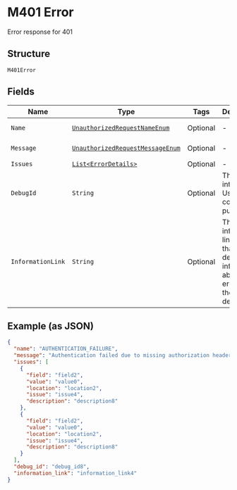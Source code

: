 
# M401 Error

Error response for 401

## Structure

`M401Error`

## Fields

| Name | Type | Tags | Description | Getter | Setter |
|  --- | --- | --- | --- | --- | --- |
| `Name` | [`UnauthorizedRequestNameEnum`](../../doc/models/unauthorized-request-name-enum.md) | Optional | - | UnauthorizedRequestNameEnum getName() | setName(UnauthorizedRequestNameEnum name) |
| `Message` | [`UnauthorizedRequestMessageEnum`](../../doc/models/unauthorized-request-message-enum.md) | Optional | - | UnauthorizedRequestMessageEnum getMessage() | setMessage(UnauthorizedRequestMessageEnum message) |
| `Issues` | [`List<ErrorDetails>`](../../doc/models/error-details.md) | Optional | - | List<ErrorDetails> getIssues() | setIssues(List<ErrorDetails> issues) |
| `DebugId` | `String` | Optional | The PayPal internal ID. Used for correlation purposes. | String getDebugId() | setDebugId(String debugId) |
| `InformationLink` | `String` | Optional | The information link, or URI, that shows detailed information about this error for the developer. | String getInformationLink() | setInformationLink(String informationLink) |

## Example (as JSON)

```json
{
  "name": "AUTHENTICATION_FAILURE",
  "message": "Authentication failed due to missing authorization header, or invalid authentication credentials.",
  "issues": [
    {
      "field": "field2",
      "value": "value0",
      "location": "location2",
      "issue": "issue4",
      "description": "description8"
    },
    {
      "field": "field2",
      "value": "value0",
      "location": "location2",
      "issue": "issue4",
      "description": "description8"
    }
  ],
  "debug_id": "debug_id8",
  "information_link": "information_link4"
}
```

